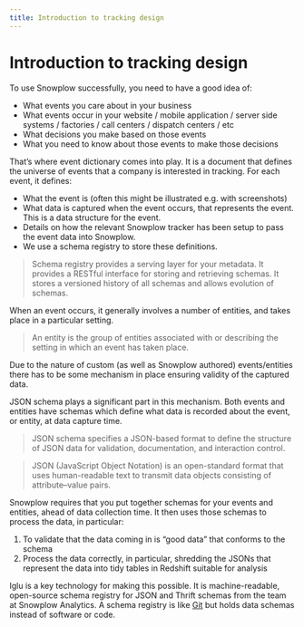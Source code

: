 ```yaml
---
title: Introduction to tracking design
---
```


# Introduction to tracking design

To use Snowplow successfully, you need to have a good idea of:

- What events you care about in your business
- What events occur in your website / mobile application / server side systems / factories / call centers / dispatch centers / etc
- What decisions you make based on those events
- What you need to know about those events to make those decisions

That’s where event dictionary comes into play. It is a document that defines the universe of events that a company is interested in tracking. For each event, it defines:

- What the event is (often this might be illustrated e.g. with screenshots)
- What data is captured when the event occurs, that represents the event. This is a data structure for the event.
- Details on how the relevant Snowplow tracker has been setup to pass the event data into Snowplow.
- We use a schema registry to store these definitions.

> Schema registry provides a serving layer for your metadata. It provides a RESTful interface for storing and retrieving schemas. It stores a versioned history of all schemas and allows evolution of schemas.

When an event occurs, it generally involves a number of entities, and takes place in a particular setting.

> An entity is the group of entities associated with or describing the setting in which an event has taken place.

Due to the nature of custom (as well as Snowplow authored) events/entities there has to be some mechanism in place ensuring validity of the captured data.

JSON schema plays a significant part in this mechanism. Both events and entities have schemas which define what data is recorded about the event, or entity, at data capture time.

> JSON schema specifies a JSON-based format to define the structure of JSON data for validation, documentation, and interaction control.

> JSON (JavaScript Object Notation) is an open-standard format that uses human-readable text to transmit data objects consisting of attribute–value pairs.

Snowplow requires that you put together schemas for your events and entities, ahead of data collection time. It then uses those schemas to process the data, in particular:

1. To validate that the data coming in is “good data” that conforms to the schema
2. Process the data correctly, in particular, shredding the JSONs that represent the data into tidy tables in Redshift suitable for analysis

Iglu is a key technology for making this possible. It is machine-readable, open-source schema registry for JSON and Thrift schemas from the team at Snowplow Analytics. A schema registry is like [Git](https://en.wikipedia.org/wiki/Git_(software)) but holds data schemas instead of software or code.
